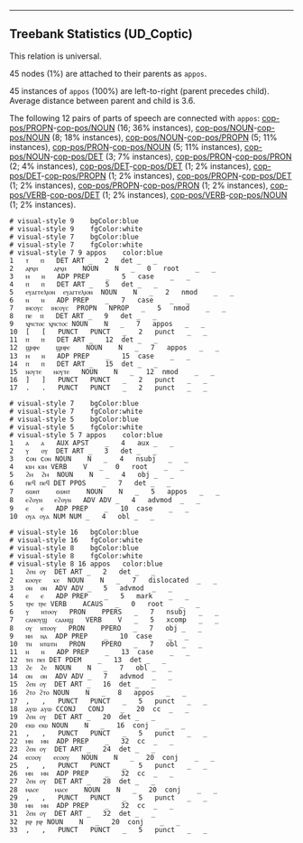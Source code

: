 

--------------------------------------------------------------------------------

## Treebank Statistics (UD_Coptic)

This relation is universal.

45 nodes (1%) are attached to their parents as `appos`.

45 instances of `appos` (100%) are left-to-right (parent precedes child).
Average distance between parent and child is 3.6.

The following 12 pairs of parts of speech are connected with `appos`: [cop-pos/PROPN]()-[cop-pos/NOUN]() (16; 36% instances), [cop-pos/NOUN]()-[cop-pos/NOUN]() (8; 18% instances), [cop-pos/NOUN]()-[cop-pos/PROPN]() (5; 11% instances), [cop-pos/PRON]()-[cop-pos/NOUN]() (5; 11% instances), [cop-pos/NOUN]()-[cop-pos/DET]() (3; 7% instances), [cop-pos/PRON]()-[cop-pos/PRON]() (2; 4% instances), [cop-pos/DET]()-[cop-pos/DET]() (1; 2% instances), [cop-pos/DET]()-[cop-pos/PROPN]() (1; 2% instances), [cop-pos/PROPN]()-[cop-pos/DET]() (1; 2% instances), [cop-pos/PROPN]()-[cop-pos/PRON]() (1; 2% instances), [cop-pos/VERB]()-[cop-pos/DET]() (1; 2% instances), [cop-pos/VERB]()-[cop-pos/NOUN]() (1; 2% instances).


~~~ conllu
# visual-style 9	bgColor:blue
# visual-style 9	fgColor:white
# visual-style 7	bgColor:blue
# visual-style 7	fgColor:white
# visual-style 7 9 appos	color:blue
1	ⲧ	ⲡ	DET	ART	_	2	det	_	_
2	ⲁⲣⲭⲏ	ⲁⲣⲭⲏ	NOUN	N	_	0	root	_	_
3	ⲙ	ⲛ	ADP	PREP	_	5	case	_	_
4	ⲡ	ⲡ	DET	ART	_	5	det	_	_
5	ⲉⲩⲁⲅⲅⲉⲗⲓⲟⲛ	ⲉⲩⲁⲅⲅⲉⲗⲓⲟⲛ	NOUN	N	_	2	nmod	_	_
6	ⲛ	ⲛ	ADP	PREP	_	7	case	_	_
7	ⲓⲏⲥⲟⲩⲥ	ⲓⲏⲥⲟⲩⲥ	PROPN	NPROP	_	5	nmod	_	_
8	ⲡⲉ	ⲡ	DET	ART	_	9	det	_	_
9	ⲭⲣⲓⲥⲧⲟⲥ	ⲭⲣⲓⲥⲧⲟⲥ	NOUN	N	_	7	appos	_	_
10	[	[	PUNCT	PUNCT	_	2	punct	_	_
11	ⲡ	ⲡ	DET	ART	_	12	det	_	_
12	ϣⲏⲣⲉ	ϣⲏⲣⲉ	NOUN	N	_	7	appos	_	_
13	ⲙ	ⲛ	ADP	PREP	_	15	case	_	_
14	ⲡ	ⲡ	DET	ART	_	15	det	_	_
15	ⲛⲟⲩⲧⲉ	ⲛⲟⲩⲧⲉ	NOUN	N	_	12	nmod	_	_
16	]	]	PUNCT	PUNCT	_	2	punct	_	_
17	.	.	PUNCT	PUNCT	_	2	punct	_	_

~~~


~~~ conllu
# visual-style 7	bgColor:blue
# visual-style 7	fgColor:white
# visual-style 5	bgColor:blue
# visual-style 5	fgColor:white
# visual-style 5 7 appos	color:blue
1	ⲁ	ⲁ	AUX	APST	_	4	aux	_	_
2	ⲩ	ⲟⲩ	DET	ART	_	3	det	_	_
3	cⲟⲛ	cⲟⲛ	NOUN	N	_	4	nsubj	_	_
4	ⲕⲓⲙ	ⲕⲓⲙ	VERB	V	_	0	root	_	_
5	ϩⲙ	ϩⲙ	NOUN	N	_	4	obj	_	_
6	ⲡⲉϥ	ⲡⲉϥ	DET	PPOS	_	7	det	_	_
7	ϭⲱⲛⲧ	ϭⲱⲛⲧ	NOUN	N	_	5	appos	_	_
8	ⲉϩⲟⲩⲛ	ⲉϩⲟⲩⲛ	ADV	ADV	_	4	advmod	_	_
9	ⲉ	ⲉ	ADP	PREP	_	10	case	_	_
10	ⲟⲩⲁ	ⲟⲩⲁ	NUM	NUM	_	4	obl	_	_

~~~


~~~ conllu
# visual-style 16	bgColor:blue
# visual-style 16	fgColor:white
# visual-style 8	bgColor:blue
# visual-style 8	fgColor:white
# visual-style 8 16 appos	color:blue
1	ϩⲉⲛ	ⲟⲩ	DET	ART	_	2	det	_	_
2	ⲕⲟⲟⲩⲉ	ⲕⲉ	NOUN	N	_	7	dislocated	_	_
3	ⲟⲛ	ⲟⲛ	ADV	ADV	_	5	advmod	_	_
4	ⲉ	ⲉ	ADP	PREP	_	5	mark	_	_
5	ⲧⲣⲉ	ⲧⲣⲉ	VERB	ACAUS	_	0	root	_	_
6	ⲩ	ⲛⲧⲟⲟⲩ	PRON	PPERS	_	7	nsubj	_	_
7	ⲥⲁⲛⲟⲩϣ	ⲥⲁⲁⲛϣ	VERB	V	_	5	xcomp	_	_
8	ⲟⲩ	ⲛⲧⲟⲟⲩ	PRON	PPERO	_	7	obj	_	_
9	ⲛⲏ	ⲛⲁ	ADP	PREP	_	10	case	_	_
10	ⲧⲛ	ⲛⲧⲱⲧⲛ	PRON	PPERO	_	7	obl	_	_
11	ⲛ	ⲛ	ADP	PREP	_	13	case	_	_
12	ⲧⲉⲓ	ⲡⲉⲓ	DET	PDEM	_	13	det	_	_
13	ϩⲉ	ϩⲉ	NOUN	N	_	7	obl	_	_
14	ⲟⲛ	ⲟⲛ	ADV	ADV	_	7	advmod	_	_
15	ϩⲉⲛ	ⲟⲩ	DET	ART	_	16	det	_	_
16	ϩⲧⲟ	ϩⲧⲟ	NOUN	N	_	8	appos	_	_
17	,	,	PUNCT	PUNCT	_	5	punct	_	_
18	ⲁⲩⲱ	ⲁⲩⲱ	CCONJ	CONJ	_	20	cc	_	_
19	ϩⲉⲛ	ⲟⲩ	DET	ART	_	20	det	_	_
20	ⲉⲓⲱ	ⲉⲓⲱ	NOUN	N	_	16	conj	_	_
21	,	,	PUNCT	PUNCT	_	5	punct	_	_
22	ⲙⲛ	ⲙⲛ	ADP	PREP	_	32	cc	_	_
23	ϩⲉⲛ	ⲟⲩ	DET	ART	_	24	det	_	_
24	ⲉⲥⲟⲟⲩ	ⲉⲥⲟⲟⲩ	NOUN	N	_	20	conj	_	_
25	,	,	PUNCT	PUNCT	_	5	punct	_	_
26	ⲙⲛ	ⲙⲛ	ADP	PREP	_	32	cc	_	_
27	ϩⲉⲛ	ⲟⲩ	DET	ART	_	28	det	_	_
28	ⲙⲁⲥⲉ	ⲙⲁⲥⲉ	NOUN	N	_	20	conj	_	_
29	,	,	PUNCT	PUNCT	_	5	punct	_	_
30	ⲙⲛ	ⲙⲛ	ADP	PREP	_	32	cc	_	_
31	ϩⲉⲛ	ⲟⲩ	DET	ART	_	32	det	_	_
32	ⲣⲓⲣ	ⲣⲓⲣ	NOUN	N	_	20	conj	_	_
33	,	,	PUNCT	PUNCT	_	5	punct	_	_

~~~


